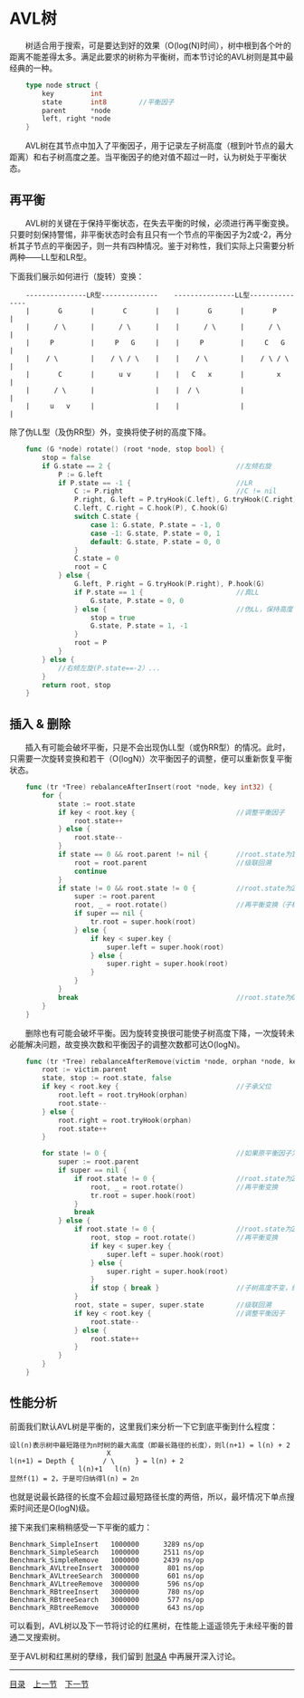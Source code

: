 # AVL树
　　树适合用于搜索，可是要达到好的效果（O(log(N)时间），树中根到各个叶的距离不能差得太多。满足此要求的树称为平衡树，而本节讨论的AVL树则是其中最经典的一种。
```go
	type node struct {
		key         int
		state       int8 		//平衡因子
		parent      *node
		left, right *node
	}
```
　　AVL树在其节点中加入了平衡因子，用于记录左子树高度（根到叶节点的最大距离）和右子树高度之差。当平衡因子的绝对值不超过一时，认为树处于平衡状态。

## 再平衡
　　AVL树的关键在于保持平衡状态，在失去平衡的时候，必须进行再平衡变换。只要时刻保持警惕，非平衡状态时会有且只有一个节点的平衡因子为2或-2，再分析其子节点的平衡因子，则一共有四种情况。鉴于对称性，我们实际上只需要分析两种——LL型和LR型。

下面我们展示如何进行（旋转）变换：
```
	---------------LR型--------------    ---------------LL型---------------
	|       G       |       C       |    |       G       |       P       |
	|      / \      |      / \      |    |      / \      |      / \      |
	|     P         |     P   G     |    |     P         |     C   G     |
	|    / \        |    / \ / \    |    |    / \        |    / \ / \    |
	|       C       |      u v      |    |   C   x       |        x      |
	|      / \      |               |    |  / \          |               |
	|     u   v     |               |    |               |               |
```
除了伪LL型（及伪RR型）外，变换将使子树的高度下降。
```go
	func (G *node) rotate() (root *node, stop bool) {
		stop = false
		if G.state == 2 { 								//左倾右旋
			P := G.left
			if P.state == -1 { 							//LR
				C := P.right							//C != nil
				P.right, G.left = P.tryHook(C.left), G.tryHook(C.right)
				C.left, C.right = C.hook(P), C.hook(G)
				switch C.state {
					case 1:	G.state, P.state = -1, 0
					case -1: G.state, P.state = 0, 1
					default: G.state, P.state = 0, 0
				}
				C.state = 0
				root = C
			} else {
				G.left, P.right = G.tryHook(P.right), P.hook(G)
				if P.state == 1 { 						//真LL
					G.state, P.state = 0, 0
				} else {								//伪LL，保持高度
					stop = true
					G.state, P.state = 1, -1
				}
				root = P
			}
		} else { 										
			//右倾左旋(P.state==-2）...
		}
		return root, stop
	}
```

## 插入 & 删除
　　插入有可能会破坏平衡，只是不会出现伪LL型（或伪RR型）的情况。此时，只需要一次旋转变换和若干（O(logN)）次平衡因子的调整，便可以重新恢复平衡状态。
```go
	func (tr *Tree) rebalanceAfterInsert(root *node, key int32) {
		for {
			state := root.state
			if key < root.key {							//调整平衡因子
				root.state++
			} else {
				root.state--
			}
			if state == 0 && root.parent != nil {		//root.state为1或-1
				root = root.parent						//级联回溯
				continue
			}
			if state != 0 && root.state != 0 { 			//root.state为2或-2
				super := root.parent
				root, _ = root.rotate()					//再平衡变换（子树高度必然下降，到此结束）
				if super == nil {
					tr.root = super.hook(root)
				} else {
					if key < super.key {
						super.left = super.hook(root)
					} else {
						super.right = super.hook(root)
					}
				}
			}
			break										//root.state为0，没什么好做的
		}
	}
```
　　删除也有可能会破坏平衡。因为旋转变换很可能使子树高度下降，一次旋转未必能解决问题，故变换次数和平衡因子的调整次数都可达O(logN)。
```go
	func (tr *Tree) rebalanceAfterRemove(victim *node, orphan *node, key int32) {
		root := victim.parent
		state, stop := root.state, false
		if key < root.key {								//子承父位
			root.left = root.tryHook(orphan)
			root.state--
		} else {
			root.right = root.tryHook(orphan)
			root.state++
		}

		for state != 0 { 								//如果原平衡因子为0则子树高度不变
			super := root.parent
			if super == nil {
				if root.state != 0 { 					//root.state为2或-2
					root, _ = root.rotate()				//再平衡变换
					tr.root = super.hook(root)
				}
				break
			} else {
				if root.state != 0 { 					//root.state为2或-2
					root, stop = root.rotate()			//再平衡变换
					if key < super.key {
						super.left = super.hook(root)
					} else {
						super.right = super.hook(root)
					}
					if stop { break }					//子树高度不变，终止追溯
				}
				root, state = super, super.state		//级联回溯
				if key < root.key {						//调整平衡因子
					root.state--
				} else {
					root.state++
				}
			}
		}
	}
```

## 性能分析
前面我们默认AVL树是平衡的，这里我们来分析一下它到底平衡到什么程度：

	设l(n)表示树中最短路径为n时树的最大高度（即最长路径的长度），则l(n+1) = l(n) + 2
	                        X
	l(n+1) = Depth {       / \     } = l(n) + 2
	                 l(n)+1   l(n)
	显然f(1) = 2，于是可归纳得l(n) = 2n

也就是说最长路径的长度不会超过最短路径长度的两倍，所以，最坏情况下单点搜索时间还是O(logN)级。


接下来我们来稍稍感受一下平衡的威力：
	
	Benchmark_SimpleInsert	 1000000      3289 ns/op
	Benchmark_SimpleSearch	 1000000      2511 ns/op
	Benchmark_SimpleRemove	 1000000      2439 ns/op
	Benchmark_AVLtreeInsert	 3000000       801 ns/op
	Benchmark_AVLtreeSearch	 3000000       601 ns/op
	Benchmark_AVLtreeRemove	 3000000       596 ns/op
	Benchmark_RBtreeInsert	 3000000       780 ns/op
	Benchmark_RBtreeSearch	 3000000       577 ns/op
	Benchmark_RBtreeRemove	 3000000       643 ns/op
	
可以看到，AVL树以及下一节将讨论的红黑树，在性能上遥遥领先于未经平衡的普通二叉搜索树。

至于AVL树和红黑树的孽缘，我们留到 [附录A](08-A.md) 中再展开深入讨论。

---
[目录](../index.md)　[上一节](05.md)　[下一节](05-B.md)
